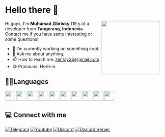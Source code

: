 # Hello there 👋

<img align="right" src="https://media.giphy.com/media/f6hnhHkks8bk4jwjh3/giphy.gif" width="190" height="175" />

Hi guys, I'm **Muhamad Zibrisky** (19 y.o) a developer from **Tangerang, Indonesia**. Contact me if you have same interesting or some questions!
- 🔭 I’m currently working on something cool.<!-- - 🌱 I’m currently learning ?? -->
- 💬 Ask me about anything.
- 📫 How to reach me: [zentay36@gmail.com](mailto:zentay36@gmail.com).
- 😄 Pronouns: He/Him.

## 🧑‍💻Languages
<div align="left">
 <img src="https://cdn.jsdelivr.net/gh/devicons/devicon@develop/icons/c/c-original.svg" width="32" />
 <img src="https://cdn.jsdelivr.net/gh/devicons/devicon@develop/icons/cplusplus/cplusplus-original.svg" width="32" />
 <img src="https://cdn.jsdelivr.net/gh/devicons/devicon@develop/icons/csharp/csharp-original.svg" width="32" />
 <img src="https://cdn.jsdelivr.net/gh/devicons/devicon@develop/icons/php/php-original.svg" width="32" />
 <img src="https://cdn.jsdelivr.net/gh/devicons/devicon@develop/icons/java/java-original.svg" width="32" />
 <img src="https://cdn.jsdelivr.net/gh/devicons/devicon@develop/icons/kotlin/kotlin-original.svg" width="32" />
 <img src="https://cdn.jsdelivr.net/gh/devicons/devicon@develop/icons/javascript/javascript-original.svg" width="32" />
 <img src="https://cdn.jsdelivr.net/gh/devicons/devicon@develop/icons/typescript/typescript-original.svg" width="32" />
 <img src="https://cdn.jsdelivr.net/gh/devicons/devicon@develop/icons/rust/rust-original.svg" width="32" />
 <img src="https://cdn.jsdelivr.net/gh/devicons/devicon@develop/icons/go/go-original.svg" width="32" />
</div>

<!--## ⚡ My stats
<div align="left">
    <img width="390" alt="🦑" src="https://github.com/ZTzTopia/ZTzTopia/blob/master/metrics.plugin.activity.svg">
    <img width="390" alt="🦑" src="https://github.com/ZTzTopia/ZTzTopia/blob/master/metrics.classic.svg">
    <img width="390" alt="🦑" src="https://github.com/ZTzTopia/ZTzTopia/blob/master/metrics.plugin.wakatime.svg">
    <img width="390" alt="🦑" src="https://github.com/ZTzTopia/ZTzTopia/blob/master/metrics.plugin.leetcode.svg">
</div>-->

## 💻 Connect with me
[![Telegram](https://img.shields.io/badge/-Telegram-0088cc?style=flat-square&logo=telegram&logoColor=white)](https://t.me/ztztopia)
[![Youtube](https://img.shields.io/badge/-Youtube-c4302b?style=flat-square&logo=youtube&logoColor=white)](https://youtube.com/c/ZTzTopia702)
[![Discord](https://img.shields.io/badge/-ztz-7289da?style=flat-square&logo=discord&logoColor=white)](https://canary.discord.com/users/483215020801392650)
[![Discord Server](https://img.shields.io/badge/-Discord%20Server-7289da?style=flat-square&logo=discord&logoColor=white)](https://discord.gg/W6CssGTTK6)

<!--
**ZTzTopia/ZTzTopia** is a ✨ _special_ ✨ repository because its `README.md` (this file) appears on your GitHub profile.

Here are some ideas to get you started:

- 🔭 I’m currently working on ...
- 🌱 I’m currently learning ...
- 👯 I’m looking to collaborate on ...
- 🤔 I’m looking for help with ...
- 💬 Ask me about ...
- 📫 How to reach me: ...
- 😄 Pronouns: ...
- ⚡ Fun fact: ...
-->
